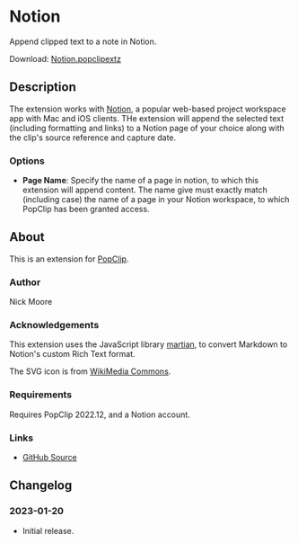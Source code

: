 # Notion

Append clipped text to a note in Notion.

Download: [Notion.popclipextz](https://github.com/pilotmoon/PopClip-Extensions/raw/master/extensions/Notion.popclipextz)

## Description

<!-- <img src="https://raw.githubusercontent.com/pilotmoon/PopClip-Extensions/master/source/Notion.popclipext/Notion-demo.gif" width="480px"> -->

The extension works with [Notion](https://www.notion.so/), a popular web-based project workspace app with Mac and iOS clients. THe extension will append the selected text (including formatting and links) to a Notion page of your choice along with the clip's source reference and capture date.

### Options

* **Page Name**: Specify the name of a page in notion, to which this extension will append content. The name give must exactly match (including case) the name of a page in your Notion workspace, to which PopClip has been granted access.

## About

This is an extension for [PopClip](https://pilotmoon.com/popclip/).

### Author

Nick Moore

### Acknowledgements

This extension uses the JavaScript library [martian](https://github.com/tryfabric/martian), to convert Markdown to Notion's custom Rich Text format.

The SVG icon is from [WikiMedia Commons](https://commons.wikimedia.org/wiki/File:Notion-logo.svg).

### Requirements

Requires PopClip 2022.12, and a Notion account.

### Links

<!-- * [Forum Topic](#) -->
* [GitHub Source](https://github.com/pilotmoon/PopClip-Extensions/tree/master/source/Notion.popclipext)
  
## Changelog

### 2023-01-20

* Initial release.
